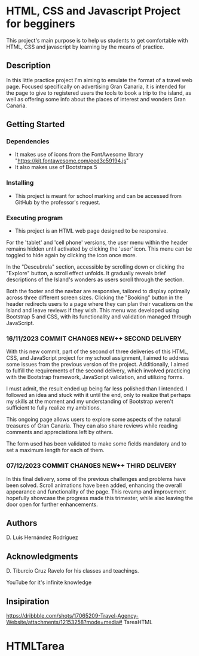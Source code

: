 # HTML, CSS and Javascript Project for begginers

This project's main purpose is to help us students to get comfortable with HTML, CSS and javascript by learning by the means of practice.

## Description

In this little practice project I'm aiming to emulate the format of a travel web page. Focused specifically on advertising Gran Canaria, it is intended for the page to give to registered users the tools to book a trip to the island, as well as offering some info about the places of interest and wonders Gran Canaria.

## Getting Started

### Dependencies

* It makes use of icons from the FontAwesome library "https://kit.fontawesome.com/eed3c59194.js"
* It also makes use of Bootstraps 5
### Installing

* This project is meant for school marking and can be accessed from GitHub by the professor's request.

### Executing program

* This project is an HTML web page designed to be responsive.

For the 'tablet' and 'cell phone' versions, the user menu within the header remains hidden until activated by clicking the 'user' icon. This menu can be toggled to hide again by clicking the icon once more.

In the "Descubrela" section, accessible by scrolling down or clicking the "Explore" button, a scroll effect unfolds. It gradually reveals brief descriptions of the Island's wonders as users scroll through the section.

Both the footer and the navbar are responsive, tailored to display optimally across three different screen sizes. Clicking the "Booking" button in the header redirects users to a page where they can plan their vacations on the Island and leave reviews if they wish. This menu was developed using Bootstrap 5 and CSS, with its functionality and validation managed through JavaScript.

### 16/11/2023 COMMIT CHANGES NEW++ SECOND DELIVERY

With this new commit, part of the second of three deliveries of this HTML, CSS, and JavaScript project for my school assignment, I aimed to address some issues from the previous version of the project. Additionally, I aimed to fulfill the requirements of the second delivery, which involved practicing with the Bootstrap framework, JavaScript validation, and utilizing forms.

I must admit, the result ended up being far less polished than I intended. I followed an idea and stuck with it until the end, only to realize that perhaps my skills at the moment and my understanding of Bootstrap weren't sufficient to fully realize my ambitions.

This ongoing page allows users to explore some aspects of the natural treasures of Gran Canaria. They can also share reviews while reading comments and appreciations left by others.

The form used has been validated to make some fields mandatory and to set a maximum length for each of them. 

### 07/12/2023 COMMIT CHANGES NEW++ THIRD DELIVERY

In this final delivery, some of the previous challenges and problems have been solved. Scroll animations have been added, enhancing the overall appearance and functionality of the page. This revamp and improvement hopefully showcase the progress made this trimester, while also leaving the door open for further enhancements.
## Authors

D. Luis Hernández Rodríguez


## Acknowledgments

D. Tiburcio Cruz Ravelo for his classes and teachings.

YouTube for it's infinite knowledge

## Insipiration

https://dribbble.com/shots/17065209-Travel-Agency-Website/attachments/12153258?mode=media# TareaHTML
# HTMLTarea
